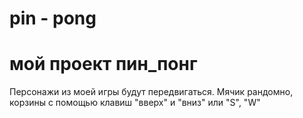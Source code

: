 # pin - pong
# мой проект пин_понг
Персонажи из моей игры будут передвигаться. Мячик рандомно, корзины с помощью клавиш "вверх"  и "вниз" или "S", "W"
